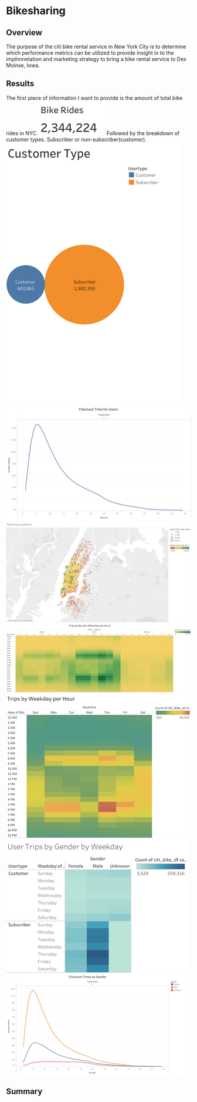 # Bikesharing
## Overview
The purpose of the citi bike rental service in New York City is to determine which performance metrics can be utilized to provide insight in to the implimnetation and marketing strategy to bring a bike rental service to Des Moinse, Iowa. 
## Results
The first piece of information I want to provide is the amount of total bike rides in NYC.
![](Images/Bike%20Rides.png)
Followed by the breakdown of customer types. Subscriber or non-subscriber(customer).
![](Images/Customer%20Type.png)
![](Images/Checkout%20Time%20for%20Users.png)
![](Images/Starting%20Locations.png)
![](Images/Trips%20by%20Gender%20(Weekday%20per%20Hour).png)
![](Images/Trips%20by%20Weekday%20per%20Hour.png)
![](Images/User%20Trips%20by%20Gender%20by%20Weekday.png)
![](Images/Checkout%20Times%20by%20Gender.png)
## Summary 
